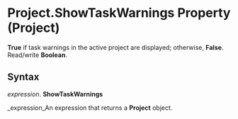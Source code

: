 
# Project.ShowTaskWarnings Property (Project)

 **True** if task warnings in the active project are displayed; otherwise, **False**. Read/write  **Boolean**.


## Syntax

 _expression_. **ShowTaskWarnings**

 _expression_An expression that returns a  **Project** object.


